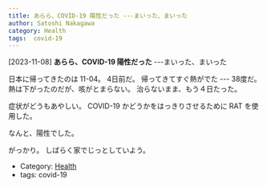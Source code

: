 ```yaml
---
title: あらら、COVID-19 陽性だった ---まいった、まいった
author: Satoshi Nakagawa
category: Health
tags:  covid-19
---
```


[2023-11-08] **あらら、COVID-19 陽性だった**  ---まいった、まいった

 日本に帰ってきたのは 11-04。
4日前だ。
帰ってきてすぐ熱がでた --- 38度だ。
熱は下がったのだが、咳がとまらない。
治らないまま、もう４日たった。

 症状がどうもあやしい。
COVID-19 かどうかをはっきりさせるために RAT を使用した。

 なんと、陽性でした。

 がっかり。
しばらく家でじっとしていよう。

- Category: [Health](https://merapano.github.io/categories.html#Health)
- tags:  covid-19
